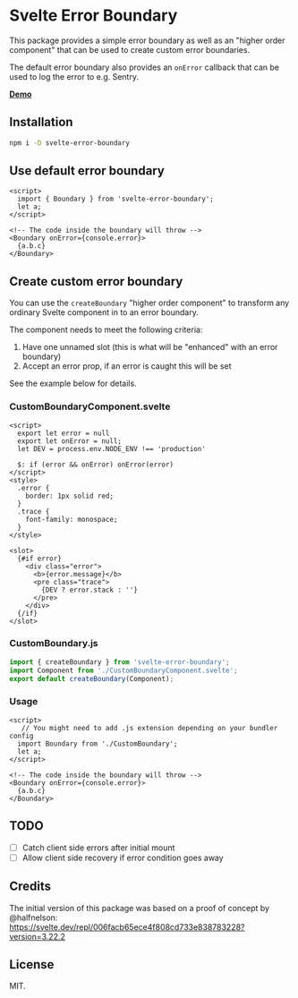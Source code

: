 # Svelte Error Boundary

This package provides a simple error boundary as well as an "higher order
component" that can be used to create custom error boundaries.

The default error boundary also provides an `onError` callback that can be used
to log the error to e.g. Sentry.

**[Demo](https://svelte.dev/repl/9d44bbcf30444cd08cca6b85f07f2e2a?version=3.29.4)**

## Installation

```bash
npm i -D svelte-error-boundary
```

## Use default error boundary

```svelte
<script>
  import { Boundary } from 'svelte-error-boundary';
  let a;
</script>

<!-- The code inside the boundary will throw -->
<Boundary onError={console.error}>
  {a.b.c}
</Boundary>
```

## Create custom error boundary

You can use the `createBoundary` "higher order component" to transform any ordinary Svelte component in to an error boundary.

The component needs to meet the following criteria:

1. Have one unnamed slot (this is what will be "enhanced" with an error boundary)
2. Accept an error prop, if an error is caught this will be set

See the example below for details.

### CustomBoundaryComponent.svelte
```svelte
<script>
  export let error = null
  export let onError = null;
  let DEV = process.env.NODE_ENV !== 'production'

  $: if (error && onError) onError(error)
</script>
<style>
  .error {
    border: 1px solid red;
  }
  .trace {
    font-family: monospace;
  }
</style>

<slot>
  {#if error}
    <div class="error">
      <b>{error.message}</b>
      <pre class="trace">
        {DEV ? error.stack : ''}
      </pre>
    </div>
  {/if}
</slot>
```

### CustomBoundary.js
```js
import { createBoundary } from 'svelte-error-boundary';
import Component from './CustomBoundaryComponent.svelte';
export default createBoundary(Component);
```

### Usage
```svelte
<script>
   // You might need to add .js extension depending on your bundler config
  import Boundary from './CustomBoundary';
  let a;
</script>

<!-- The code inside the boundary will throw -->
<Boundary onError={console.error}>
  {a.b.c}
</Boundary>
```

## TODO

- [ ] Catch client side errors after initial mount
- [ ] Allow client side recovery if error condition goes away

## Credits

The initial version of this package was based on a proof of concept by @halfnelson:
https://svelte.dev/repl/006facb65ece4f808cd733e838783228?version=3.22.2

## License

MIT.
